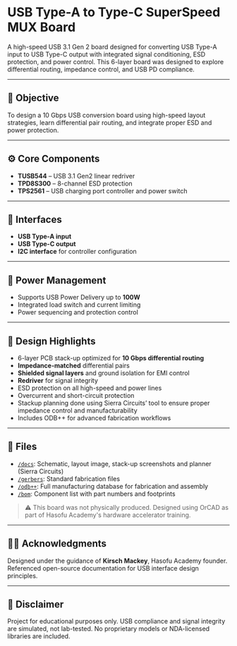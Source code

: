 # USB Type-A to Type-C SuperSpeed MUX Board
A high-speed USB 3.1 Gen 2 board designed for converting USB Type-A input to USB Type-C output with integrated signal conditioning, ESD protection, and power control. This 6-layer board was designed to explore differential routing, impedance control, and USB PD compliance.

---

## 🧠 Objective

To design a 10 Gbps USB conversion board using high-speed layout strategies, learn differential pair routing, and integrate proper ESD and power protection.

---

## ⚙️ Core Components

- **TUSB544** – USB 3.1 Gen2 linear redriver
- **TPD8S300** – 8-channel ESD protection
- **TPS2561** – USB charging port controller and power switch

---

## 🔌 Interfaces

- **USB Type-A input**
- **USB Type-C output**
- **I2C interface** for controller configuration

---

## 🔋 Power Management

- Supports USB Power Delivery up to **100W**
- Integrated load switch and current limiting
- Power sequencing and protection control

---

## 🚧 Design Highlights

- 6-layer PCB stack-up optimized for **10 Gbps differential routing**
- **Impedance-matched** differential pairs
- **Shielded signal layers** and ground isolation for EMI control
- **Redriver** for signal integrity
- ESD protection on all high-speed and power lines
- Overcurrent and short-circuit protection
- Stackup planning done using Sierra Circuits’ tool to ensure proper impedance control and manufacturability
- Includes ODB++ for advanced fabrication workflows

---

## 📎 Files

- [`/docs`](./docs): Schematic, layout image, stack-up screenshots and planner (Sierra Circuits)
- [`/gerbers`](./gerbers): Standard fabrication files
- [`/odb++`](./odb++): Full manufacturing database for fabrication and assembly
- [`/bom`](./bom): Component list with part numbers and footprints

> ⚠️ This board was not physically produced. Designed using OrCAD as part of Hasofu Academy's hardware accelerator training.

---

## 👨‍🏫 Acknowledgments

Designed under the guidance of **Kirsch Mackey**, Hasofu Academy founder. Referenced open-source documentation for USB interface design principles.

---

## 🚫 Disclaimer

Project for educational purposes only. USB compliance and signal integrity are simulated, not lab-tested. No proprietary models or NDA-licensed libraries are included.
